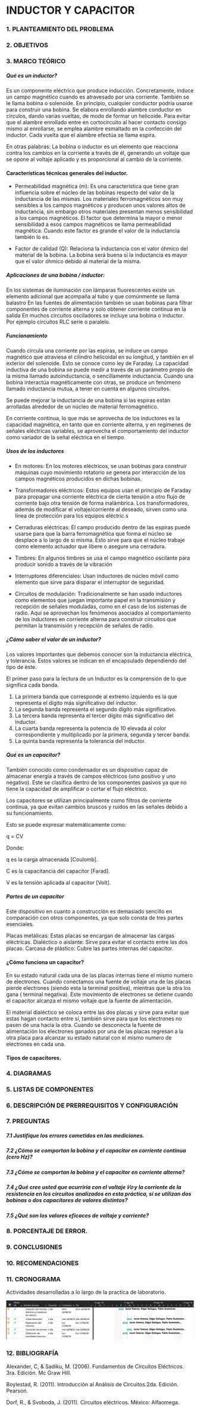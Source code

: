 # INDUCTOR Y CAPACITOR

### 1. PLANTEAMIENTO DEL PROBLEMA

### 2. OBJETIVOS

### 3. MARCO TEÓRICO 

##### Qué es un inductor?

Es un componente eléctrico que produce inducción. Concretamente, induce un campo magnético cuando es atravesado por una corriente. También se le llama bobina o solenoide. En principio, cualquier conductor podría usarse para construir una bobina. Se elabora enrollando alambre conductor en círculos, dando varias vueltas, de modo de formar un helicoide. Para evitar que el alambre enrollado entre en cortocircuito al hacer contacto consigo mismo al enrollarse, se emplea alambre esmaltado en la confección del inductor. Cada vuelta que el alambre efectúa se llama espira.

En otras palabras: La bobina o inductor es un elemento que reacciona contra los cambios en la corriente a través de él, generando un voltaje que se opone al voltaje aplicado y es proporcional al cambio de la corriente.



#### Características técnicas generales del inductor.

* Permeabilidad magnética (m): Es una característica que tiene gran influencia sobre el núcleo de las bobinas respecto del valor de la inductancia de las mismas. Los materiales ferromagnéticos son muy sensibles a los campos magnéticos y producen unos valores altos de inductancia, sin embargo otros materiales presentan menos sensibilidad a los campos magnéticos. El factor que determina la mayor o menor sensibilidad a esos campos magnéticos se llama permeabilidad magnética.
Cuando este factor es grande el valor de la inductancia también lo es.

* Factor de calidad (Q): Relaciona la inductancia con el valor óhmico del material de la bobina. La bobina será buena si la inductancia es mayor que el valor óhmico debido al material de la misma.

##### Aplicaciones de una bobina / inductor:

En los sistemas de iluminación con lámparas fluorescentes existe un elemento adicional que acompaña al tubo y que comúnmente se llama balastro
En las fuentes de alimentación también se usan bobinas para filtrar componentes de corriente alterna y solo obtener corriente continua en la salida
En muchos circuitos osciladores se incluye una  bobina o inductor. Por ejemplo circuitos RLC serie o paralelo.

##### Funcionamiento

Cuando circula una corriente por las espiras, se induce un campo magnético que atraviesa el cilindro helicoidal en su longitud, y también en el exterior del solenoide. Esto se conoce como ley de Faraday. La capacidad inductiva de una bobina se puede medir a través de un parámetro propio de la misma llamado autoinductancia, o sencillamente inductancia. Cuando una bobina interactúa magnéticamente con otras, se produce un fenómeno llamado inductancia mutua, a tener en cuenta en algunos circuitos.

Se puede mejorar la inductancia de una bobina si las espiras están arrolladas alrededor de un núcleo de material ferromagnético.

En corriente continua, lo que más se aprovecha de los inductores es la capacidad magnética, en tanto que en corriente alterna, y en regímenes de señales eléctricas variables, se aprovecha el comportamiento del inductor como variador de la señal eléctrica en el tiempo.

##### Usos de los inductores

* En motores: En los motores eléctricos, se usan bobinas para construir máquinas cuyo movimiento rotatorio se genera por interacción de los campos magnéticos producidos en dichas bobinas.

* Transformadores eléctricos: Estos equipos usan el principio de Faraday para propagar una corriente eléctrica de cierta tensión a otro flujo de corriente bajo otra tensión de forma inalámbrica. Los transformadores, además de modificar el voltaje/corriente al deseado, sirven como una línea de protección para los equipos eléctric.s

* Cerraduras eléctricas: El campo producido dentro de las espiras puede usarse para que la barra ferromagnética que forma el núcleo se desplace a lo largo de si misma. Esto sirve para que el núcleo trabaje como elemento actuador que libere o asegure una cerradura.

* Timbres: En algunos timbres se usa el campo magnético oscilante para producir sonido a través de la vibración

* Interruptores diferenciales: Usan inductores de núcleo móvil como elemento que sirve para disparar el interruptor de seguridad.

* Circuitos de modulación: Tradicionalmente se han usado inductores como elementos que juegan importante papel en la transmisión y recepción de señales moduladas, como en el caso de los sistemas de radio. Aquí se aprovechan los fenómenos asociados al comportamiento de los inductores en corriente alterna para construir circuitos que permitan la transmisión y recepción de señales de radio.

##### ¿Cómo saber el valor de un inductor?

Los valores importantes que debemos conocer son la inductancia eléctrica, y tolerancia. Estos valores se indican en el encapsulado dependiendo del tipo de éste.

El primer paso para la lectura de un Inductor es la comprensión de lo que significa cada banda.

1) La primera banda que corresponde al extremo izquierdo es la que representa el dígito más significativo del inductor.
2) La segunda banda representa el segundo dígito más significativo.
3) La tercera banda representa el tercer dígito más significativo del inductor.
4) La cuarta banda representa la potencia de 10 elevada al color correspondiente y multiplicado por la primera, segunda y tercer banda.
5) La quinta banda representa la tolerancia del inductor.

##### Qué es un capacitor?

También conocido como condensador es un dispositivo capaz de almacenar  energía a través de campos eléctricos (uno positivo y uno negativo). Este se clasifica dentro de los componentes pasivos ya que no tiene la capacidad de amplificar o cortar el flujo eléctrico.



Los capacitores se utilizan principalmente como filtros de corriente continua, ya que evitan cambios bruscos y ruidos en las señales debido a su funcionamiento.

Esto se puede expresar matemáticamente como:

q = CV

Donde:

q es la carga almacenada [Coulomb].

C es la capacitancia del capacitor [Farad].

V es la tensión aplicada al capacitor [Volt].

##### Partes de un capacitor 

Este dispositivo en cuanto a construcción es demasiado sencillo en comparación con otros componentes, ya que solo consta de tres partes esenciales.



Placas metálicas: Estas placas se encargan de almacenar las cargas eléctricas.
Dialéctico o aislante: Sirve para evitar el contacto entre las dos placas.
Carcasa de plástico: Cubre las partes internas del capacitor.

#### ¿Cómo funciona un capacitor?

En su estado natural cada una de las placas internas tiene el mismo numero de electrones. Cuando conectamos una fuente de voltaje una de las placas pierde electrones (siendo esta la terminal positiva), mientras que la otra los gana ( terminal negativa). Este movimiento de electrones se detiene cuando el capacitor alcanza el mismo voltaje que la fuente de alimentación.




El material dialéctico se coloca entre las dos placas y sirve para evitar que estas hagan contacto entre sí, también sirve para que los electrones no pasen de una hacia la otra. Cuando se desconecta la fuente de alimentación los electrones ganados por una de las placas regresan a la otra placa para alcanzar su estado natural con el mismo numero de electrones en cada una.

#### Tipos de capacitores.



### 4. DIAGRAMAS

### 5. LISTAS DE COMPONENTES

### 6. DESCRIPCIÓN DE PRERREQUISITOS Y CONFIGURACIÓN

### 7. PREGUNTAS

##### 7.1 Justifique los errores cometidos en las mediciones.

##### 7.2 ¿Cómo se comportan la bobina y el capacitor en corriente continua (cero Hz)?

##### 7.3 ¿Cómo se comportan la bobina y el capacitor en corriente alterna?

##### 7.4 ¿Qué cree usted que ocurriría con el voltaje 𝑉𝑜 y la corriente de la resistencia en los circuitos analizados en esta práctica, si se utilizan dos bobinas o dos capacitores de valores distintos?

##### 7.5 ¿Qué son los valores eficaces de voltaje y corriente?

### 8. PORCENTAJE DE ERROR.

### 9. CONCLUSIONES 

### 10. RECOMENDACIONES 

### 11. CRONOGRAMA

Actividades desarrolladas a lo largo de la practica de laboratorio.

![](https://github.com/Edgar1Gallegos/CARACTERISTICAS-DE-LA-ONDA-SENOIDAL/blob/master/img/Cronograma.png)


### 12. BIBLIOGRAFÍA 

Alexander, C, & Sadiku, M. (2006). Fundamentos de Circuitos Eléctricos. 3ra. Edición. Mc Graw Hill.

Boylestad, R. (2011). Introducción al Análisis de Circuitos.2da. Edición. Pearson.

Dorf, R., & Svoboda, J. (2011). Circuitos eléctricos. México: Alfaomega.
